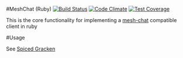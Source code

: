 #MeshChat (Ruby) [![Build Status](https://travis-ci.org/NullVoxPopuli/meshchat.svg)](https://travis-ci.org/NullVoxPopuli/meshchat) [![Code Climate](https://codeclimate.com/github/NullVoxPopuli/meshchat/badges/gpa.svg)](https://codeclimate.com/github/NullVoxPopuli/meshchat) [![Test Coverage](https://codeclimate.com/github/NullVoxPopuli/meshchat/badges/coverage.svg)](https://codeclimate.com/github/NullVoxPopuli/meshchat/coverage)

This is the core functionality for implementing a [mesh-chat](https://github.com/neuravion/mesh-chat) compatible client in ruby

#Usage

See [Spiced Gracken](https://github.com/NullVoxPopuli/spiced_gracken)
